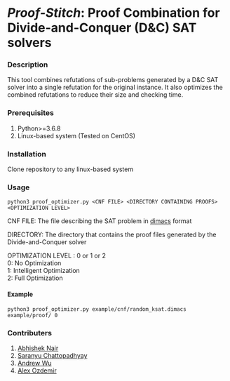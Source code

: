 # *Proof-Stitch*: Proof Combination for Divide-and-Conquer (D&C) SAT solvers

### Description

This tool combines refutations of sub-problems generated by a D&C SAT solver into a single refutation for the original instance. It also optimizes the combined refutations to reduce their size and checking time.

### Prerequisites

1. Python>=3.6.8
2. Linux-based system (Tested on CentOS)

### Installation

Clone repository to any linux-based system

### Usage

    python3 proof_optimizer.py <CNF FILE> <DIRECTORY CONTAINING PROOFS> <OPTIMIZATION LEVEL>

CNF FILE: The file describing the SAT problem in [dimacs](https://www.cs.utexas.edu/users/moore/acl2/manuals/current/manual/index-seo.php/SATLINK____DIMACS) format  

DIRECTORY: The directory that contains the proof files generated by the Divide-and-Conquer solver  

OPTIMIZATION LEVEL : 0 or 1 or 2  
0: No Optimization  
1: Intelligent Optimization   
2: Full Optimization  

#### Example
  
    python3 proof_optimizer.py example/cnf/random_ksat.dimacs example/proof/ 0

### Contributers

1. [Abhishek Nair](https://github.com/abhisheknair1729)
2. [Saranyu Chattopadhyay](https://github.com/saranyuc3)
3. [Andrew Wu](https://github.com/anwu1219)
4. [Alex Ozdemir](https://github.com/alex-ozdemir)

